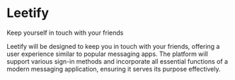 # Leetify
Keep yourself in touch with your friends

Leetify will be designed to keep you in touch with your friends, offering a user experience similar to popular messaging apps. The platform will support various sign-in methods and incorporate all essential functions of a modern messaging application, ensuring it serves its purpose effectively.
